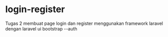 # login-register
Tugas 2 membuat page login dan register menggunakan framework laravel dengan laravel ui bootstrap --auth
